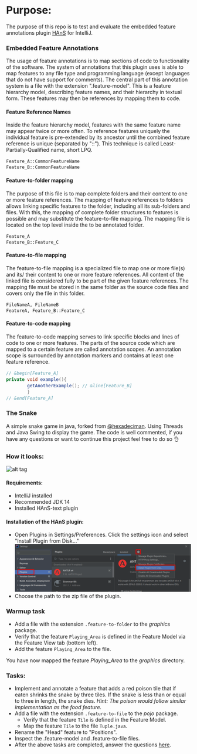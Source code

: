 # Purpose:

The purpose of this repo is to test and evaluate the embedded feature annotations plugin
[HAnS](https://bitbucket.org/easelab/hans-text/src) for IntelliJ.

### Embedded Feature Annotations

The usage of feature annotations is to map sections of code to functionality of the software. The system of annotations
that this plugin uses is able to map features to any file type and programming language (except languages that do not
have support for comments). The central part of this annotation system is a file with the extension ".feature-model".
This is a feature hierarchy model, describing feature names, and their hierarchy in textual form. These features may
then be references by mapping them to code.

#### Feature Reference Names

Inside the feature hierarchy model, features with the same feature name may appear twice or more often. To reference
features uniquely the individual feature is pre-extended by its ancestor until the combined feature reference is unique
(separated by "::"). This technique is called Least-Partially-Qualified name, short LPQ.

```folderannotation
Feature_A::CommonFeatureName
Feature_B::CommonFeatureName
```

#### Feature-to-folder mapping

The purpose of this file is to map complete folders and their content to one or more feature references. The mapping of
feature references to folders allows linking specific features to the folder, including all its sub-folders and files.
With this, the mapping of complete folder structures to features is possible and may substitute the feature-to-file
mapping. The mapping file is located on the top level inside the to be annotated folder.

```folderannotation
Feature_A
Feature_B::Feature_C
```

#### Feature-to-file mapping

The feature-to-file mapping is a specialized file to map one or more file(s) and its/ their content to one or more
feature references. All content of the linked file is considered fully to be part of the given feature references. The
mapping file must be stored in the same folder as the source code files and covers only the file in this folder.

```fileannotation
FileNameA, FileNameB
FeatureA, Feature_B::Feature_C
```

#### Feature-to-code mapping

The feature-to-code mapping serves to link specific blocks and lines of code to one or more features. The parts of the
source code which are mapped to a certain feature are called annotation scopes. An annotation scope is surrounded by
annotation markers and contains at least one feature reference. 

```java
// &begin[Feature_A]
private void example(){
        getAnotherExample(); // &line[Feature_B]
        }
// &end[Feature_A]
```

### The Snake

A simple snake game in java, forked from [@hexadeciman](https://github.com/hexadeciman/Snake). Using Threads and Java
Swing to display the game. The code is well commented, if you have any questions or want to continue this project feel
free to do so 👌

### How it looks:

![alt tag](https://i.imgur.com/RVxiGad.png)

#### Requirements:

* IntelliJ installed
* Recommended JDK 14
* Installed HAnS-text plugin

#### Installation of the HAnS plugin:

* Open Plugins in Settings/Preferences. Click the settings icon and select "Install Plugin from Disk..."
  ![alt tag](./guide/guide.png)
* Choose the path to the zip file of the plugin.

### Warmup task

* Add a file with the extension `.feature-to-folder` to the *graphics* package.
* Verify that the feature `Playing_Area` is defined in the Feature Model via the Feature View tab (bottom left).
* Add the feature `Playing_Area` to the file.

You have now mapped the feature *Playing_Area* to the *graphics* directory.

### Tasks:

* Implement and annotate a feature that adds a red poison tile that if eaten shrinks the snake by three tiles. If the
  snake is less than or equal to three in length, the snake dies. *Hint: The poison would follow similar implementation
  as the food feature.*
* Add a file with the extension `.feature-to-file` to the *pojo* package.
  * Verify that the feature `Tile` is defined in the Feature Model.
  * Map the feature `Tile` to the file `Tuple.java`.
* Rename the "Head" feature to "Positions".
* Inspect the .feature-model and .feature-to-file files.
* After the above tasks are completed, answer the questions [here](https://forms.gle/xWZdGAT9wo6xygov7). 
